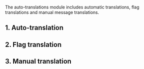 The auto-translations module includes automatic translations, flag translations and manual message translations.

## 1. Auto-translation

## 2. Flag translation

## 3. Manual translation